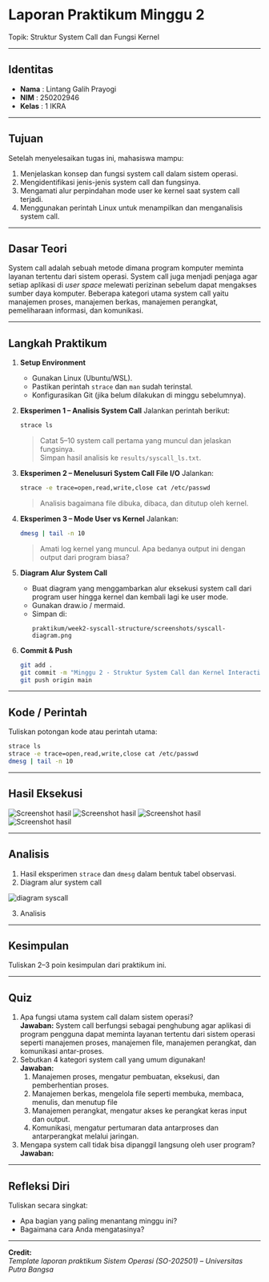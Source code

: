 
# Laporan Praktikum Minggu 2
Topik: Struktur System Call dan Fungsi Kernel 

---

## Identitas
- **Nama**  : Lintang Galih Prayogi
- **NIM**   : 250202946
- **Kelas** : 1 IKRA

---

## Tujuan
Setelah menyelesaikan tugas ini, mahasiswa mampu:
1. Menjelaskan konsep dan fungsi system call dalam sistem operasi.
2. Mengidentifikasi jenis-jenis system call dan fungsinya.
3. Mengamati alur perpindahan mode user ke kernel saat system call terjadi.
4. Menggunakan perintah Linux untuk menampilkan dan menganalisis system call.

---

## Dasar Teori
System call adalah sebuah metode dimana program komputer meminta layanan tertentu dari sistem operasi.
System call juga menjadi penjaga agar setiap aplikasi di _user space_ melewati perizinan sebelum dapat mengakses sumber daya komputer.
Beberapa kategori utama system call yaitu manajemen proses, manajemen berkas, manajemen perangkat, pemeliharaan informasi, dan komunikasi.

---

## Langkah Praktikum
1. **Setup Environment**
   - Gunakan Linux (Ubuntu/WSL).
   - Pastikan perintah `strace` dan `man` sudah terinstal.
   - Konfigurasikan Git (jika belum dilakukan di minggu sebelumnya).

2. **Eksperimen 1 – Analisis System Call**
   Jalankan perintah berikut:
   ```bash
   strace ls
   ```
   > Catat 5–10 system call pertama yang muncul dan jelaskan fungsinya.  
   Simpan hasil analisis ke `results/syscall_ls.txt`.

3. **Eksperimen 2 – Menelusuri System Call File I/O**
   Jalankan:
   ```bash
   strace -e trace=open,read,write,close cat /etc/passwd
   ```
   > Analisis bagaimana file dibuka, dibaca, dan ditutup oleh kernel.

4. **Eksperimen 3 – Mode User vs Kernel**
   Jalankan:
   ```bash
   dmesg | tail -n 10
   ```
   > Amati log kernel yang muncul. Apa bedanya output ini dengan output dari program biasa?

5. **Diagram Alur System Call**
   - Buat diagram yang menggambarkan alur eksekusi system call dari program user hingga kernel dan kembali lagi ke user mode.
   - Gunakan draw.io / mermaid.
   - Simpan di:
     ```
     praktikum/week2-syscall-structure/screenshots/syscall-diagram.png
     ```

6. **Commit & Push**
   ```bash
   git add .
   git commit -m "Minggu 2 - Struktur System Call dan Kernel Interaction"
   git push origin main
   ```

---

## Kode / Perintah
Tuliskan potongan kode atau perintah utama:
```bash
strace ls
strace -e trace=open,read,write,close cat /etc/passwd
dmesg | tail -n 10

```

---

## Hasil Eksekusi
![Screenshot hasil](<screenshots/stracels1.jpeg>)
![Screenshot hasil](<screenshots/stracels2.jpeg>)
![Screenshot hasil](<screenshots/strace_e.jpeg>)
![Screenshot hasil](<screenshots/dmesg.jpeg>)


---

## Analisis
1. Hasil eksperimen ```strace``` dan ```dmesg``` dalam bentuk tabel observasi.
2. Diagram alur system call


![diagram syscall](<screenshots/syscall-diagram.jpg>)



3. Analisis

---

## Kesimpulan
Tuliskan 2–3 poin kesimpulan dari praktikum ini.

---

## Quiz
1. Apa fungsi utama system call dalam sistem operasi?  
   **Jawaban:**  System call berfungsi sebagai penghubung agar aplikasi di program pengguna dapat meminta layanan tertentu dari sistem operasi seperti manajemen proses, manajemen file, manajemen perangkat, dan komunikasi antar-proses.
2. Sebutkan 4 kategori system call yang umum digunakan!  
   **Jawaban:**
   1. Manajemen proses, mengatur pembuatan, eksekusi, dan pemberhentian proses.
   2. Manajemen berkas, mengelola file seperti membuka, membaca, menulis, dan menutup file
   3. Manajemen perangkat, mengatur akses ke perangkat keras input dan output.
   4. Komunikasi, mengatur pertumaran data antarproses dan antarperangkat melalui jaringan.
3. Mengapa system call tidak bisa dipanggil langsung oleh user program?  
   **Jawaban:**  

---

## Refleksi Diri
Tuliskan secara singkat:
- Apa bagian yang paling menantang minggu ini?  
- Bagaimana cara Anda mengatasinya?  

---

**Credit:**  
_Template laporan praktikum Sistem Operasi (SO-202501) – Universitas Putra Bangsa_
